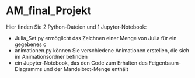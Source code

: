 # AM_final_Projekt
Hier finden Sie 2 Python-Dateien und 1 Jupyter-Notebook:
- Julia_Set.py ermöglicht das Zeichnen einer Menge von Julia für ein gegebenes c
- animationen.py können Sie verschiedene Animationen erstellen, die sich im Animationsordner befinden
- ein Jupyter-Notebook, das den Code zum Erhalten des Feigenbaum-Diagramms und der Mandelbrot-Menge enthält

